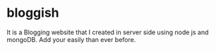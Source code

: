 # bloggish

It is a Blogging website that I created in server side using node js and mongoDB.
Add your easily than ever before.
